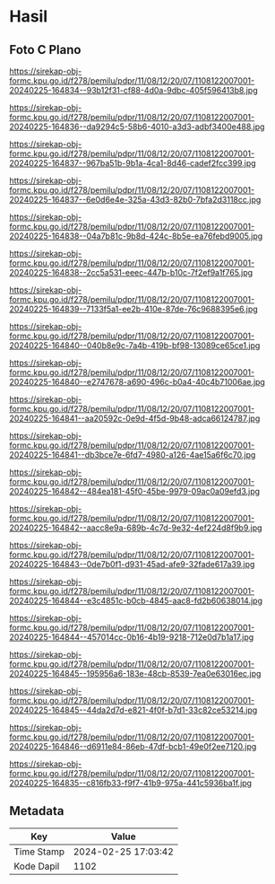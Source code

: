# Hasil

## Foto C Plano

https://sirekap-obj-formc.kpu.go.id/f278/pemilu/pdpr/11/08/12/20/07/1108122007001-20240225-164834--93b12f31-cf88-4d0a-9dbc-405f596413b8.jpg

https://sirekap-obj-formc.kpu.go.id/f278/pemilu/pdpr/11/08/12/20/07/1108122007001-20240225-164836--da9294c5-58b6-4010-a3d3-adbf3400e488.jpg

https://sirekap-obj-formc.kpu.go.id/f278/pemilu/pdpr/11/08/12/20/07/1108122007001-20240225-164837--967ba51b-9b1a-4ca1-8d46-cadef2fcc399.jpg

https://sirekap-obj-formc.kpu.go.id/f278/pemilu/pdpr/11/08/12/20/07/1108122007001-20240225-164837--6e0d6e4e-325a-43d3-82b0-7bfa2d3118cc.jpg

https://sirekap-obj-formc.kpu.go.id/f278/pemilu/pdpr/11/08/12/20/07/1108122007001-20240225-164838--04a7b81c-9b8d-424c-8b5e-ea76febd9005.jpg

https://sirekap-obj-formc.kpu.go.id/f278/pemilu/pdpr/11/08/12/20/07/1108122007001-20240225-164838--2cc5a531-eeec-447b-b10c-7f2ef9a1f765.jpg

https://sirekap-obj-formc.kpu.go.id/f278/pemilu/pdpr/11/08/12/20/07/1108122007001-20240225-164839--7133f5a1-ee2b-410e-87de-76c9688395e6.jpg

https://sirekap-obj-formc.kpu.go.id/f278/pemilu/pdpr/11/08/12/20/07/1108122007001-20240225-164840--040b8e9c-7a4b-419b-bf98-13089ce65ce1.jpg

https://sirekap-obj-formc.kpu.go.id/f278/pemilu/pdpr/11/08/12/20/07/1108122007001-20240225-164840--e2747678-a690-496c-b0a4-40c4b71006ae.jpg

https://sirekap-obj-formc.kpu.go.id/f278/pemilu/pdpr/11/08/12/20/07/1108122007001-20240225-164841--aa20592c-0e9d-4f5d-9b48-adca66124787.jpg

https://sirekap-obj-formc.kpu.go.id/f278/pemilu/pdpr/11/08/12/20/07/1108122007001-20240225-164841--db3bce7e-6fd7-4980-a126-4ae15a6f6c70.jpg

https://sirekap-obj-formc.kpu.go.id/f278/pemilu/pdpr/11/08/12/20/07/1108122007001-20240225-164842--484ea181-45f0-45be-9979-09ac0a09efd3.jpg

https://sirekap-obj-formc.kpu.go.id/f278/pemilu/pdpr/11/08/12/20/07/1108122007001-20240225-164842--aacc8e9a-689b-4c7d-9e32-4ef224d8f9b9.jpg

https://sirekap-obj-formc.kpu.go.id/f278/pemilu/pdpr/11/08/12/20/07/1108122007001-20240225-164843--0de7b0f1-d931-45ad-afe9-32fade617a39.jpg

https://sirekap-obj-formc.kpu.go.id/f278/pemilu/pdpr/11/08/12/20/07/1108122007001-20240225-164844--e3c4851c-b0cb-4845-aac8-fd2b60638014.jpg

https://sirekap-obj-formc.kpu.go.id/f278/pemilu/pdpr/11/08/12/20/07/1108122007001-20240225-164844--457014cc-0b16-4b19-9218-712e0d7b1a17.jpg

https://sirekap-obj-formc.kpu.go.id/f278/pemilu/pdpr/11/08/12/20/07/1108122007001-20240225-164845--195956a6-183e-48cb-8539-7ea0e63016ec.jpg

https://sirekap-obj-formc.kpu.go.id/f278/pemilu/pdpr/11/08/12/20/07/1108122007001-20240225-164845--44da2d7d-e821-4f0f-b7d1-33c82ce53214.jpg

https://sirekap-obj-formc.kpu.go.id/f278/pemilu/pdpr/11/08/12/20/07/1108122007001-20240225-164846--d6911e84-86eb-47df-bcb1-49e0f2ee7120.jpg

https://sirekap-obj-formc.kpu.go.id/f278/pemilu/pdpr/11/08/12/20/07/1108122007001-20240225-164835--c816fb33-f9f7-41b9-975a-441c5936ba1f.jpg


## Metadata

| Key        | Value               |
| ---------- | ------------------- |
| Time Stamp | 2024-02-25 17:03:42 |
| Kode Dapil | 1102                |



